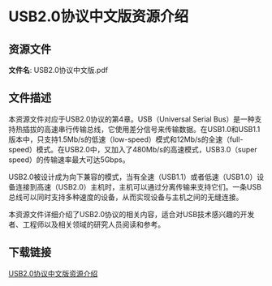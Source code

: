 # USB2.0协议中文版资源介绍

## 资源文件

**文件名**: USB2.0协议中文版.pdf

## 文件描述

本资源文件对应于USB2.0协议的第4章。USB（Universal Serial Bus）是一种支持热插拔的高速串行传输总线，它使用差分信号来传输数据。在USB1.0和USB1.1版本中，只支持1.5Mb/s的低速（low-speed）模式和12Mb/s的全速（full-speed）模式。在USB2.0中，又加入了480Mb/s的高速模式，USB3.0（super speed）的传输速率最大可达5Gbps。

USB2.0被设计成为向下兼容的模式，当有全速（USB1.1）或者低速（USB1.0）设备连接到高速（USB2.0）主机时，主机可以通过分离传输来支持它们。一条USB总线可以同时支持多种速度的设备，从而实现设备与主机之间的无缝连接。

本资源文件详细介绍了USB2.0协议的相关内容，适合对USB技术感兴趣的开发者、工程师以及相关领域的研究人员阅读和参考。

## 下载链接

[USB2.0协议中文版资源介绍](https://pan.quark.cn/s/176b5ee3a5b6)